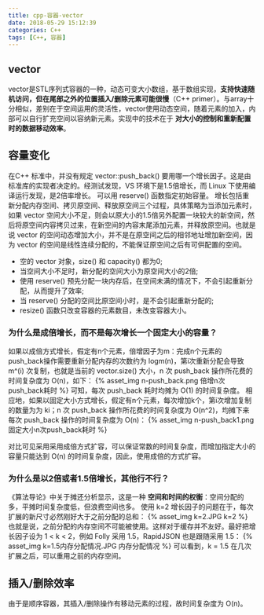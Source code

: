 ```yaml
---
title: cpp-容器-vector
date: 2018-05-29 15:12:39
categories: C++
tags: [C++, 容器]
---
```

## vector
vector是STL序列式容器的一种，动态可变大小数组，基于数组实现，**支持快速随机访问，但在尾部之外的位置插入/删除元素可能很慢**（C++ primer）。与array十分相似，差别在于空间运用的灵活性，vector使用动态空间，随着元素的加入，内部可以自行扩充空间以容纳新元素。实现中的技术在于 **对大小的控制和重新配置时的数据移动效率**。

## 容量变化
在C++ 标准中，并没有规定 vector::push_back() 要用哪一个增长因子。这是由标准库的实现者决定的。经测试发现，VS 环境下是1.5倍增长，而 Linux 下使用编译运行发现，是2倍率增长。
可以用 reserve() 函数指定初始容量。
增长包括重新分配内存空间、拷贝原空间、释放原空间三个过程，具体策略为当添加元素时，如果 vector 空间大小不足，则会以原大小的1.5倍另外配置一块较大的新空间，然后将原空间内容拷贝过来，在新空间的内容末尾添加元素，并释放原空间。也就是说 vector 的空间动态增加大小，并不是在原空间之后的相邻地址增加新空间，因为 vector 的空间是线性连续分配的，不能保证原空间之后有可供配置的空间。
* 空的 vector 对象，size() 和 capacity() 都为0;
* 当空间大小不足时，新分配的空间大小为原空间大小的2倍;
* 使用 reserve() 预先分配一块内存后，在空间未满的情况下，不会引起重新分配，从而提升了效率;
* 当 reserve() 分配的空间比原空间小时，是不会引起重新分配的;
* resize() 函数只改变容器的元素数目，未改变容器大小。

### 为什么是成倍增长，而不是每次增长一个固定大小的容量？
如果以成倍方式增长，假定有n个元素，倍增因子为m：完成n个元素的push_back操作需要重新分配内存的次数约为 logm(n)，第i次重新分配会导致 m^(i) 次复制，也就是当前的 vector.size() 大小，n 次 push_back 操作所花费的时间复杂度为 O(n)，如下：
{% asset_img n-push_back.png 倍增n次push_back耗时 %}
可知，每次 push_back 耗时均摊为 O(1) 的时间复杂度。
相应地，如果以固定大小方式增长，假定有n个元素，每次增加k个，第i次增加复制的数量为为 ki；n 次 push_back  操作所花费的时间复杂度为 O(n^2)，均摊下来每次 push_back 操作的时间复杂度为 O(n)：
{% asset_img n-push_back1.png 固定大小n次push_back耗时 %}

对比可见采用采用成倍方式扩容，可以保证常数的时间复杂度，而增加指定大小的容量只能达到 O(n) 的时间复杂度，因此，使用成倍的方式扩容。

### 为什么是以2倍或者1.5倍增长，其他行不行？
《算法导论》中关于摊还分析显示，这是一种 **空间和时间的权衡**：空间分配的多，平摊时间复杂度低，但浪费空间也多。
使用 k=2 增长因子的问题在于，每次扩展的新尺寸必然刚好大于之前分配的总和：
{% asset_img k=2.JPG k=2 %}
也就是说，之前分配的内存空间不可能被使用。这样对于缓存并不友好。最好把增长因子设为 1 < k < 2，例如 Folly 采用 1.5，RapidJSON 也是跟随采用 1.5：
{% asset_img k=1.5内存分配情况.JPG 内存分配情况 %}
可以看到，k = 1.5 在几次扩展之后，可以重用之前的内存空间。

## 插入/删除效率
由于是顺序容器，其插入/删除操作有移动元素的过程，故时间复杂度为 O(n)。
